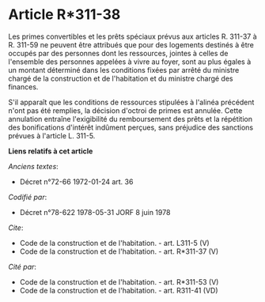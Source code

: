 # Article R*311-38

Les primes convertibles et les prêts spéciaux prévus aux articles R. 311-37 à R. 311-59 ne peuvent être attribués que pour
des logements destinés à être occupés par des personnes dont les ressources, jointes à celles de l'ensemble des personnes
appelées à vivre au foyer, sont au plus égales à un montant déterminé dans les conditions fixées par arrêté du ministre
chargé de la construction et de l'habitation et du ministre chargé des finances. 

S'il apparaît que les conditions de ressources stipulées à l'alinéa précédent n'ont pas été remplies, la décision d'octroi de
primes est annulée. Cette annulation entraîne l'exigibilité du remboursement des prêts et la répétition des bonifications
d'intérêt indûment perçues, sans préjudice des sanctions prévues à l'article L. 311-5.

**Liens relatifs à cet article**

_Anciens textes_:

  - Décret n°72-66 1972-01-24 art. 36

_Codifié par_:

  - Décret n°78-622 1978-05-31 JORF 8 juin 1978

_Cite_:

  - Code de la construction et de l'habitation. - art. L311-5 (V)
  - Code de la construction et de l'habitation. - art. R*311-37 (V)

_Cité par_:

  - Code de la construction et de l'habitation. - art. R*311-53 (V)
  - Code de la construction et de l'habitation. - art. R311-41 (VD)
